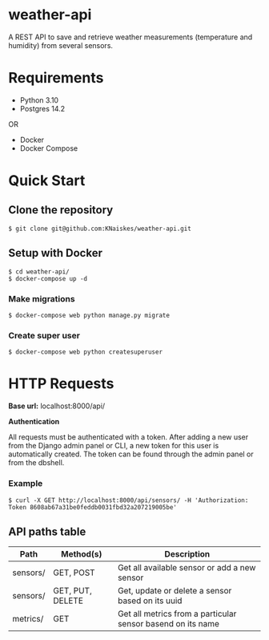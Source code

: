 # weather-api

A REST API to save and retrieve weather measurements (temperature and humidity)
from several sensors.

# Requirements

- Python 3.10
- Postgres 14.2

OR

- Docker
- Docker Compose

# Quick Start

## Clone the repository

```
$ git clone git@github.com:KNaiskes/weather-api.git
```

## Setup with Docker

```
$ cd weather-api/
$ docker-compose up -d
```

### Make migrations

```
$ docker-compose web python manage.py migrate
```

### Create super user

```
$ docker-compose web python createsuperuser
```

# HTTP Requests

**Base url:** localhost:8000/api/

**Authentication**

All requests must be authenticated with a token. After adding a new user from the
Django admin panel or CLI, a new token for this user is automatically created.
The token can be found through the admin panel or from the dbshell.

### Example

```
$ curl -X GET http://localhost:8000/api/sensors/ -H 'Authorization: Token 8608ab67a31be0feddb0031fbd32a207219005be'
```

## API paths table

| Path             | Method(s)        | Description                                                 |
|------------------|------------------|-------------------------------------------------------------|
| sensors/         | GET, POST        | Get all available sensor or add a new sensor                |
| sensors/<uuid>   | GET, PUT, DELETE | Get, update or delete a sensor based on its uuid            |
| metrics/<sensor> | GET              | Get all metrics from a particular sensor basend on its name |
